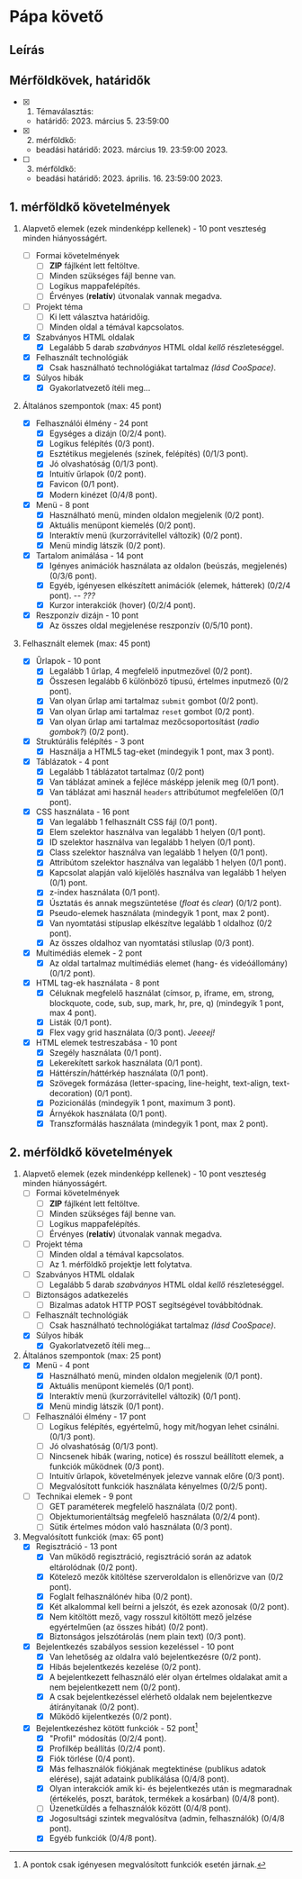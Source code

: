 # Pápa követő

## Leírás

## Mérföldkövek, határidők

-   [x] 1. Témaválasztás:

    -   határidő: 2023. március 5. 23:59:00

-   [x] 2. mérföldkő:

    -   beadási határidő: 2023. március 19. 23:59:00 2023.

-   [ ] 3. mérföldkő:
    -   beadási határidő: 2023. április. 16. 23:59:00 2023.

## 1. mérföldkő követelmények

1.  Alapvető elemek (ezek mindenképp kellenek) - 10 pont veszteség minden hiányosságért.

    -   [ ] Formai követelmények
        -   [ ] **ZIP** fájlként lett feltöltve.
        -   [ ] Minden szükséges fájl benne van.
        -   [ ] Logikus mappafelépítés.
        -   [ ] Érvényes (**relatív**) útvonalak vannak megadva.
    -   [ ] Projekt téma
        -   [ ] Ki lett választva határidőig.
        -   [ ] Minden oldal a témával kapcsolatos.
    -   [x] Szabványos HTML oldalak
        -   [x] Legalább 5 darab _szabványos_ HTML oldal _kellő_ részleteséggel.
    -   [x] Felhasznált technológiák
        -   [x] Csak használható technológiákat tartalmaz _(lásd CooSpace)_.
    -   [x] Súlyos hibák
        -   [x] Gyakorlatvezető ítéli meg...

2.  Általános szempontok (max: 45 pont)

    -   [x] Felhasználói élmény - 24 pont
        -   [x] Egységes a dizájn (0/2/4 pont).
        -   [x] Logikus felépítés (0/3 pont).
        -   [x] Esztétikus megjelenés (színek, felépítés) (0/1/3 pont).
        -   [x] Jó olvashatóság (0/1/3 pont).
        -   [x] Intuitív űrlapok (0/2 pont).
        -   [x] Favicon (0/1 pont).
        -   [x] Modern kinézet (0/4/8 pont).
    -   [x] Menü - 8 pont
        -   [x] Használható menü, minden oldalon megjelenik (0/2 pont).
        -   [x] Aktuális menüpont kiemelés (0/2 pont).
        -   [x] Interaktív menü (kurzorrávitellel változik) (0/2 pont).
        -   [x] Menü mindig látszik (0/2 pont).
    -   [x] Tartalom animálása - 14 pont
        -   [x] Igényes animációk használata az oldalon (beúszás, megjelenés) (0/3/6 pont).
        -   [x] Egyéb, igényesen elkészített animációk (elemek, hátterek) (0/2/4 pont). -- _???_
        -   [x] Kurzor interakciók (hover) (0/2/4 pont).
    -   [x] Reszponzív dizájn - 10 pont
        -   [x] Az összes oldal megjelenése reszponzív (0/5/10 pont).

3.  Felhasznált elemek (max: 45 pont)
    -   [x] Űrlapok - 10 pont
        -   [x] Legalább 1 űrlap, 4 megfelelő inputmezővel (0/2 pont).
        -   [x] Összesen legalább 6 különböző típusú, értelmes inputmező (0/2 pont).
        -   [x] Van olyan űrlap ami tartalmaz `submit` gombot (0/2 pont).
        -   [x] Van olyan űrlap ami tartalmaz `reset` gombot (0/2 pont).
        -   [x] Van olyan űrlap ami tartalmaz mezőcsoportosítást (_radio gombok?_) (0/2 pont).
    -   [x] Struktúrális felépítés - 3 pont
        -   [x] Használja a HTML5 tag-eket (mindegyik 1 pont, max 3 pont).
    -   [x] Táblázatok - 4 pont
        -   [x] Legalább 1 táblázatot tartalmaz (0/2 pont)
        -   [x] Van táblázat aminek a fejléce másképp jelenik meg (0/1 pont).
        -   [x] Van táblázat ami használ `headers` attribútumot megfelelően (0/1 pont).
    -   [x] CSS használata - 16 pont
        -   [x] Van legalább 1 felhasznált CSS fájl (0/1 pont).
        -   [x] Elem szelektor használva van legalább 1 helyen (0/1 pont).
        -   [x] ID szelektor használva van legalább 1 helyen (0/1 pont).
        -   [x] Class szelektor használva van legalább 1 helyen (0/1 pont).
        -   [x] Attribútom szelektor használva van legalább 1 helyen (0/1 pont).
        -   [x] Kapcsolat alapján való kijelölés használva van legalább 1 helyen (0/1) pont.
        -   [x] z-index használata (0/1 pont).
        -   [x] Úsztatás és annak megszüntetése (_float_ és _clear_) (0/1/2 pont).
        -   [x] Pseudo-elemek használata (mindegyik 1 pont, max 2 pont).
        -   [x] Van nyomtatási stípuslap elkészítve legalább 1 oldalhoz (0/2 pont).
        -   [x] Az összes oldalhoz van nyomtatási stíluslap (0/3 pont).
    -   [x] Multimédiás elemek - 2 pont
        -   [x] Az oldal tartalmaz multimédiás elemet (hang- és videóállomány) (0/1/2 pont).
    -   [x] HTML tag-ek használata - 8 pont
        -   [x] Céluknak megfelelő használat (címsor, p, iframe, em, strong, blockquote, code, sub, sup, mark, hr, pre, q) (mindegyik 1 pont, max 4 pont).
        -   [x] Listák (0/1 pont).
        -   [x] Flex vagy grid használata (0/3 pont). _Jeeeej!_
    -   [x] HTML elemek testreszabása - 10 pont
        -   [x] Szegély használata (0/1 pont).
        -   [x] Lekerekített sarkok használata (0/1 pont).
        -   [x] Háttérszín/háttérkép használata (0/1 pont).
        -   [x] Szövegek formázása (letter-spacing, line-height, text-align, text-decoration) (0/1 pont).
        -   [x] Pozicionálás (mindegyik 1 pont, maximum 3 pont).
        -   [x] Árnyékok használata (0/1 pont).
        -   [x] Transzformálás használata (mindegyik 1 pont, max 2 pont).

## 2. mérföldkő követelmények

1. Alapvető elemek (ezek mindenképp kellenek) - 10 pont veszteség minden hiányosságért.
    - [ ] Formai követelmények
        - [ ] **ZIP** fájlként lett feltöltve.
        - [ ] Minden szükséges fájl benne van.
        - [ ] Logikus mappafelépítés.
        - [ ] Érvényes (**relatív**) útvonalak vannak megadva.
    - [ ] Projekt téma
        - [ ] Minden oldal a témával kapcsolatos.
        - [ ] Az 1. mérföldkő projektje lett folytatva.
    - [ ] Szabványos HTML oldalak
        - [ ] Legalább 5 darab _szabványos_ HTML oldal _kellő_ részleteséggel.
    - [ ] Biztonságos adatkezelés
        - [ ] Bizalmas adatok HTTP POST segítségével továbbítódnak.
    - [ ] Felhasznált technológiák
        - [ ] Csak használható technológiákat tartalmaz _(lásd CooSpace)_.
    - [x] Súlyos hibák
        - [x] Gyakorlatvezető ítéli meg...
2. Általános szempontok (max: 25 pont)
    - [x] Menü - 4 pont
        - [x] Használható menü, minden oldalon megjelenik (0/1 pont).
        - [x] Aktuális menüpont kiemelés (0/1 pont).
        - [x] Interaktív menü (kurzorrávitellel változik) (0/1 pont).
        - [x] Menü mindig látszik (0/1 pont).
    - [ ] Felhasználói élmény - 17 pont
        - [ ] Logikus felépítés, egyértelmű, hogy mit/hogyan lehet csinálni. (0/1/3 pont).
        - [ ] Jó olvashatóság (0/1/3 pont).
        - [ ] Nincsenek hibák (waring, notice) és rosszul beállított elemek, a funkciók működnek (0/3 pont).
        - [ ] Intuitív űrlapok, követelmények jelezve vannak előre (0/3 pont).
        - [ ] Megvalósított funkciók használata kényelmes (0/2/5 pont).
    - [ ] Technikai elemek - 9 pont
        - [ ] GET paraméterek megfelelő használata (0/2 pont).
        - [ ] Objektumorientáltság megfelelő használata (0/2/4 pont).
        - [ ] Sütik értelmes módon való használata (0/3 pont).
3. Megvalósított funkciók (max: 65 pont)
    - [x] Regisztráció - 13 pont
        - [x] Van működő regisztráció, regisztráció során az adatok eltárolódnak (0/2 pont).
        - [x] Kötelező mezők kitöltése szerveroldalon is ellenőrizve van (0/2 pont).
        - [x] Foglalt felhasználónév hiba (0/2 pont).
        - [x] Két alkalommal kell beírni a jelszót, és ezek azonosak (0/2 pont).
        - [x] Nem kitöltött mező, vagy rosszul kitöltött mező jelzése egyértelműen (az összes hibát) (0/2 pont).
        - [x] Biztonságos jelszótárolás (nem plain text) (0/3 pont).
    - [x] Bejelentkezés szabályos session kezeléssel - 10 pont
        - [x] Van lehetőség az oldalra való bejelentkezésre (0/2 pont).
        - [x] Hibás bejelentkezés kezelése (0/2 pont).
        - [x] A bejelentkezett felhasználó elér olyan értelmes oldalakat amit a nem bejelentkezett nem (0/2 pont).
        - [x] A csak bejelentkezéssel elérhető oldalak nem bejelentkezve átírányítanak (0/2 pont).
        - [x] Működő kijelentkezés (0/2 pont).
    - [x] Bejelentkezéshez kötött funkciók - 52 pont[^1]
        - [x] "Profil" módosítás (0/2/4 pont).
        - [x] Profilkép beállítás (0/2/4 pont).
        - [x] Fiók törlése (0/4 pont).
        - [x] Más felhasználók fiókjának megtektinése (publikus adatok elérése), saját adataink publikálása (0/4/8 pont).
        - [x] Olyan interakciók amik ki- és bejelentkezés után is megmaradnak (értékelés, poszt, barátok, termékek a kosárban) (0/4/8 pont).
        - [ ] Üzenetküldés a felhasználók között (0/4/8 pont).
        - [x] Jogosultsági szintek megvalósítva (admin, felhasználók) (0/4/8 pont).
        - [x] Egyéb funkciók (0/4/8 pont).

[^1]: A pontok csak igényesen megvalósított funkciók esetén járnak.

